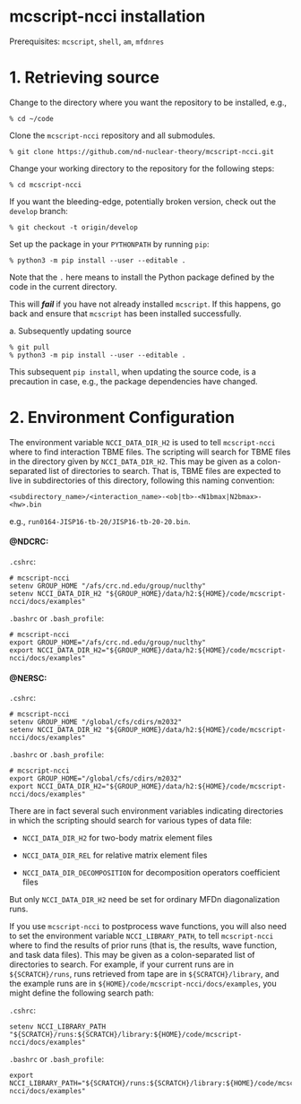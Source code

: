 # mcscript-ncci installation #
Prerequisites: `mcscript`, `shell`, `am`, `mfdnres`

# 1. Retrieving source

  Change to the directory where you want the repository to be installed,
  e.g.,

  ~~~~~~~~~~~~~~~~
  % cd ~/code
  ~~~~~~~~~~~~~~~~

  Clone the `mcscript-ncci` repository and all submodules.

  ~~~~~~~~~~~~~~~~~~~~~~~~~~~~~~~~~~~~~~~~~~~~~~~~~~~~~~~~~~~~~~~~
  % git clone https://github.com/nd-nuclear-theory/mcscript-ncci.git
  ~~~~~~~~~~~~~~~~~~~~~~~~~~~~~~~~~~~~~~~~~~~~~~~~~~~~~~~~~~~~~~~~

  Change your working directory to the repository for the following steps:

  ~~~~~~~~~~~~~~~~~~~~~~~~~~~~~~~~
  % cd mcscript-ncci
  ~~~~~~~~~~~~~~~~~~~~~~~~~~~~~~~~

  If you want the bleeding-edge, potentially broken version, check out the
  `develop` branch:

  ~~~~~~~~~~~~~~~~~~~~~~~~~~~~~~~~
  % git checkout -t origin/develop
  ~~~~~~~~~~~~~~~~~~~~~~~~~~~~~~~~

  Set up the package in your `PYTHONPATH` by running `pip`:

  ~~~~~~~~~~~~~~~~~~~~~~~~~~~~~~~~~~~~~~~~~~~~~~~~~~~~~~~~~~~~~~~~
  % python3 -m pip install --user --editable .
  ~~~~~~~~~~~~~~~~~~~~~~~~~~~~~~~~~~~~~~~~~~~~~~~~~~~~~~~~~~~~~~~~

  Note that the `.` here means to install the Python package defined by the code
  in the current directory.

  This will ***fail*** if you have not already installed `mcscript`. If this
  happens, go back and ensure that `mcscript` has been installed successfully.

  a. Subsequently updating source

  ~~~~~~~~~~~~~~~~
  % git pull
  % python3 -m pip install --user --editable .
  ~~~~~~~~~~~~~~~~

  This subsequent `pip install`, when updating the source code, is a precaution
  in case, e.g., the package dependencies have changed.

# 2. Environment Configuration

  The environment variable `NCCI_DATA_DIR_H2` is used to tell `mcscript-ncci`
  where to find interaction TBME files.  The scripting will search for TBME
  files in the directory given by `NCCI_DATA_DIR_H2`.  This may be given as a
  colon-separated list of directories to search.  That is, TBME files are
  expected to live in subdirectories of this directory, following this naming
  convention:

  ~~~~~~~~~~~~~~~~~~~~~~~~~~~~~~~~~~~~~~~~~~~~~~~~~~~~~~~~~~~~~~~~
  <subdirectory_name>/<interaction_name>-<ob|tb>-<N1bmax|N2bmax>-<hw>.bin
  ~~~~~~~~~~~~~~~~~~~~~~~~~~~~~~~~~~~~~~~~~~~~~~~~~~~~~~~~~~~~~~~~

  e.g., ```run0164-JISP16-tb-20/JISP16-tb-20-20.bin```.

  #### @NDCRC: ####
  `.cshrc`:
  ~~~~~~~~~~~~~~~~~~~~~~~~~~~~~~~~~~~~~~~~~~~~~~~~~~~~~~~~~~~~~~~~
  # mcscript-ncci
  setenv GROUP_HOME "/afs/crc.nd.edu/group/nuclthy"
  setenv NCCI_DATA_DIR_H2 "${GROUP_HOME}/data/h2:${HOME}/code/mcscript-ncci/docs/examples"
  ~~~~~~~~~~~~~~~~~~~~~~~~~~~~~~~~~~~~~~~~~~~~~~~~~~~~~~~~~~~~~~~~

  `.bashrc` or `.bash_profile`:
  ~~~~~~~~~~~~~~~~~~~~~~~~~~~~~~~~~~~~~~~~~~~~~~~~~~~~~~~~~~~~~~~~
  # mcscript-ncci
  export GROUP_HOME="/afs/crc.nd.edu/group/nuclthy"
  export NCCI_DATA_DIR_H2="${GROUP_HOME}/data/h2:${HOME}/code/mcscript-ncci/docs/examples"
  ~~~~~~~~~~~~~~~~~~~~~~~~~~~~~~~~~~~~~~~~~~~~~~~~~~~~~~~~~~~~~~~~

  #### @NERSC: ####
  `.cshrc`:
  ~~~~~~~~~~~~~~~~~~~~~~~~~~~~~~~~~~~~~~~~~~~~~~~~~~~~~~~~~~~~~~~~
  # mcscript-ncci
  setenv GROUP_HOME "/global/cfs/cdirs/m2032"
  setenv NCCI_DATA_DIR_H2 "${GROUP_HOME}/data/h2:${HOME}/code/mcscript-ncci/docs/examples"
  ~~~~~~~~~~~~~~~~~~~~~~~~~~~~~~~~~~~~~~~~~~~~~~~~~~~~~~~~~~~~~~~~

  `.bashrc` or `.bash_profile`:
  ~~~~~~~~~~~~~~~~~~~~~~~~~~~~~~~~~~~~~~~~~~~~~~~~~~~~~~~~~~~~~~~~
  # mcscript-ncci
  export GROUP_HOME="/global/cfs/cdirs/m2032"
  export NCCI_DATA_DIR_H2="${GROUP_HOME}/data/h2:${HOME}/code/mcscript-ncci/docs/examples"
  ~~~~~~~~~~~~~~~~~~~~~~~~~~~~~~~~~~~~~~~~~~~~~~~~~~~~~~~~~~~~~~~~

  There are in fact several such environment variables indicating directories in
  which the scripting should search for various types of data file:

  * `NCCI_DATA_DIR_H2` for two-body matrix element files

  * `NCCI_DATA_DIR_REL` for relative matrix element files

  * `NCCI_DATA_DIR_DECOMPOSITION` for decomposition operators coefficient files

  But only `NCCI_DATA_DIR_H2` need be set for ordinary MFDn diagonalization runs.

  If you use `mcscript-ncci` to postprocess wave functions, you will also need
  to set the environment variable `NCCI_LIBRARY_PATH`, to tell `mcscript-ncci`
  where to find the results of prior runs (that is, the results, wave function,
  and task data files).  This may be given as a colon-separated list of
  directories to search.  For example, if your current runs are in
  `${SCRATCH}/runs`, runs retrieved from tape are in `${SCRATCH}/library`, and
  the example runs are in `${HOME}/code/mcscript-ncci/docs/examples`, you might
  define the following search path:

  `.cshrc`:
  ~~~~~~~~~~~~~~~~~~~~~~~~~~~~~~~~~~~~~~~~~~~~~~~~~~~~~~~~~~~~~~~~
  setenv NCCI_LIBRARY_PATH "${SCRATCH}/runs:${SCRATCH}/library:${HOME}/code/mcscript-ncci/docs/examples"
  ~~~~~~~~~~~~~~~~~~~~~~~~~~~~~~~~~~~~~~~~~~~~~~~~~~~~~~~~~~~~~~~~

  `.bashrc` or `.bash_profile`:
  ~~~~~~~~~~~~~~~~~~~~~~~~~~~~~~~~~~~~~~~~~~~~~~~~~~~~~~~~~~~~~~~~
  export NCCI_LIBRARY_PATH="${SCRATCH}/runs:${SCRATCH}/library:${HOME}/code/mcscript-ncci/docs/examples"
  ~~~~~~~~~~~~~~~~~~~~~~~~~~~~~~~~~~~~~~~~~~~~~~~~~~~~~~~~~~~~~~~~
